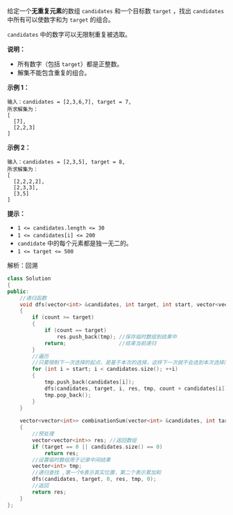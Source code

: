 给定一个**无重复元素**的数组 `candidates` 和一个目标数 `target` ，找出 `candidates` 中所有可以使数字和为 `target` 的组合。

`candidates` 中的数字可以无限制重复被选取。

**说明：**

- 所有数字（包括 `target`）都是正整数。
- 解集不能包含重复的组合。 

**示例 1：**

```
输入：candidates = [2,3,6,7], target = 7,
所求解集为：
[
  [7],
  [2,2,3]
]
```

**示例 2：**

```
输入：candidates = [2,3,5], target = 8,
所求解集为：
[
  [2,2,2,2],
  [2,3,3],
  [3,5]
]
```

 

**提示：**

- `1 <= candidates.length <= 30`
- `1 <= candidates[i] <= 200`
- `candidate` 中的每个元素都是独一无二的。
- `1 <= target <= 500`

解析：回溯

```c++
class Solution
{
public:
    //递归函数
    void dfs(vector<int> &candidates, int target, int start, vector<vector<int>> &res, vector<int> &tmp, int count)
    {
        if (count >= target)
        {
            if (count == target)
                res.push_back(tmp); //保存临时数组到结果中
            return;                 //结束当前递归
        }
        //遍历
        //只要限制下一次选择的起点，是基于本次的选择，这样下一次就不会选到本次选择同层左边的数。即通过控制 for 遍历的起点，去掉会产生重复组合的选项。
        for (int i = start; i < candidates.size(); ++i)
        {
            tmp.push_back(candidates[i]);                                //保存当前遍历的元素
            dfs(candidates, target, i, res, tmp, count + candidates[i]); //count+candidates[i]为当前累加和
            tmp.pop_back();
        }
    }
    
    vector<vector<int>> combinationSum(vector<int> &candidates, int target)
    {
        //预处理
        vector<vector<int>> res; //返回数组
        if (target == 0 || candidates.size() == 0)
            return res;
        //设置临时数组用于记录中间结果
        vector<int> tmp;
        //递归查找 ,第一个0表示其实位置，第二个表示累加和
        dfs(candidates, target, 0, res, tmp, 0);
        //返回
        return res;
    }
};
```

